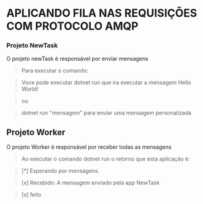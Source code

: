 # APLICANDO FILA NAS REQUISIÇÕES COM PROTOCOLO AMQP

### Projeto NewTask
  
  
O projeto newTask é responsável por enviar mensagens
  
  
>Para executar o comando:
  
  
>Voce pode executar dotnet run que ira executar a mensagem Hello World!
  
  
>ou 
  
  
>dotnet run "mensagem" para enviar uma mensagem personalizada
  
  
## Projeto Worker
  
  
O projeto Worker é responsável por receber todas as mensagens 
  
  
>Ao executar o comando dotnet run o retorno que esta aplicação é:
  
  
>[*] Esperando por mensagens.
  
  
>[x] Recebido:  A mensagem enviado pela app NewTask
  
  
>[x] feito
